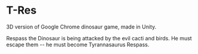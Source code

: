 # T-Res
3D version of Google Chrome dinosaur game, made in Unity.


Respass the Dinosaur is being attacked by the evil cacti and birds. He must escape them -- he must become Tyrannasaurus Respass. 
